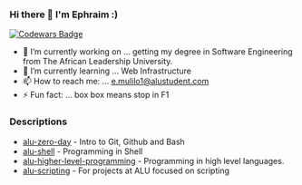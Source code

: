 ### Hi there 👋 I'm Ephraim :)

[![Codewars Badge](https://www.codewars.com/users/ephraimm-zm/badges/large)](https://www.codewars.com/users/ephraimm-zm)

- 🔭 I’m currently working on ... getting my degree in Software Engineering from The African Leadership University.
- 🌱 I’m currently learning ... Web Infrastructure
- 📫 How to reach me: ... e.mulilo1@alustudent.com
- ⚡ Fun fact: ...  box box means stop in F1

### Descriptions

- [alu-zero-day](https://github.com/ephraimm-zm/alu-zero_day) - Intro to Git, Github and Bash
- [alu-shell](https://github.com/ephraimm-zm/alu-shell) - Programming in Shell
- [alu-higher-level-programming](https://github.com/ephraimm-zm/alu-higher_level_programming) - Programming in high level languages.
- [alu-scripting](https://github.com/ephraimm-zm/alu-scripting) - For projects at ALU focused on scripting
